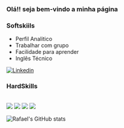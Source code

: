 

### Olá!! seja bem-vindo a minha página

### Softskiils

<ul> 
    <li> Perfil Analitico </li>
    <li> Trabalhar com grupo </li>
    <li> Facilidade para aprender </li>
    <li> Inglês Técnico </li>

</ul>

[![Linkedin](https://img.shields.io/badge/LinkedIn-0077B5?style=for-the-badge&logo=linkedin&logoColor=white)](https://www.linkedin.com/in/freire-rafael/)

### HardSkills

<div>
    <br>
<img aling="center" src="https://img.shields.io/badge/HTML5-E34F26?style=for-the-badge&logo=html5&logoColor=white"/>

<img aling="center" src="https://img.shields.io/badge/CSS3-1572B6?style=for-the-badge&logo=css3&logoColor=white"/>

<img src="https://img.shields.io/badge/JavaScript-F7DF1E?style=for-the-badge&logo=javascript&logoColor=black">

<img src="https://img.shields.io/badge/React-20232A?style=for-the-badge&logo=react&logoColor=61DAFB">
    
</div>


![Rafael's GitHub stats](https://github-readme-stats.vercel.app/api?username=rafaelfrire&show_icons=true&theme=radical)
